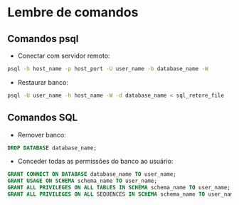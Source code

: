 # Lembre de comandos


## Comandos psql

- Conectar com servidor remoto:
```bash
psql -h host_name -p host_port -U user_name -b database_name -W 
```

- Restaurar banco:
```bash
psql -U user_name -h host_name -W -d database_name < sql_retore_file
```


## Comandos SQL

- Remover banco:
```sql
DROP DATABASE database_name;
```

- Conceder todas as permissões do banco ao usuário:
```sql
GRANT CONNECT ON DATABASE database_name TO user_name;
GRANT USAGE ON SCHEMA schema_name TO user_name;
GRANT ALL PRIVILEGES ON ALL TABLES IN SCHEMA schema_name TO user_name;
GRANT ALL PRIVILEGES ON ALL SEQUENCES IN SCHEMA schema_name TO user_name;
```
